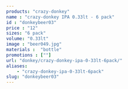 ```yaml
---
products: "crazy-donkey"
name : "crazy-donkey IPA 0.33lt - 6 pack"
id : "donkeybeer03"
price : "12"
sizes: "6 pack"
volume: "0.33lt"
image : "beer049.jpg"
materials :  "bottle"
promotions : [""]
url: "donkey/crazy-donkey-ipa-0-33lt-6pack/"
aliases: 
    - "crazy-donkey-ipa-0-33lt-6pack"
slug: "donkeybeer03"
---
```

